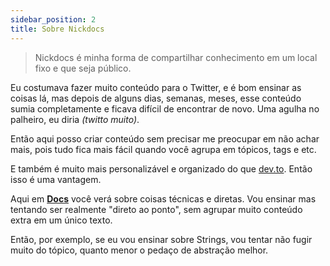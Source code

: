 ```yaml
---
sidebar_position: 2
title: Sobre Nickdocs
---
```


> Nickdocs é minha forma de compartilhar conhecimento em um local fixo e que seja público.

Eu costumava fazer muito conteúdo para o Twitter, e é bom ensinar as coisas lá, mas depois de alguns dias, semanas, meses, esse conteúdo sumia completamente e ficava difícil de encontrar de novo. Uma agulha no palheiro, eu diria *(twitto muito)*.

Então aqui posso criar conteúdo sem precisar me preocupar em não achar mais, pois tudo fica mais fácil quando você agrupa em tópicos, tags e etc.

E também é muito mais personalizável e organizado do que [dev.to](https://dev.to/nickgabe). Então isso é uma vantagem.

Aqui em [**Docs**](/docs/category/introduction) você verá sobre coisas técnicas e diretas. Vou ensinar mas tentando ser realmente "direto ao ponto", sem agrupar muito conteúdo extra em um único texto.

Então, por exemplo, se eu vou ensinar sobre Strings, vou tentar não fugir muito do tópico, quanto menor o pedaço de abstração melhor.